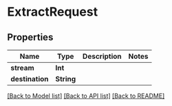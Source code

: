 # ExtractRequest

## Properties

Name | Type | Description | Notes
------------ | ------------- | ------------- | -------------
**stream** | **Int** |  | 
**destination** | **String** |  | 

[[Back to Model list]](../README.md#documentation-for-models) [[Back to API list]](../README.md#documentation-for-api-endpoints) [[Back to README]](../README.md)


